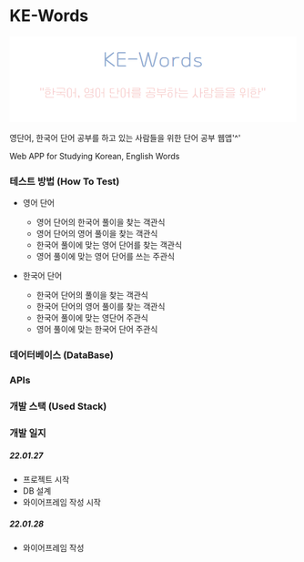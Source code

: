 # KE-Words

<img src="https://raw.githubusercontent.com/L-Hyun/KE-Words/main/assets/banner.png">

영단어, 한국어 단어 공부를 하고 있는 사람들을 위한 단어 공부 웹앱'^'

Web APP for Studying Korean, English Words

### 테스트 방법 (How To Test)

- 영어 단어

  - 영어 단어의 한국어 풀이을 찾는 객관식
  - 영어 단어의 영어 풀이을 찾는 객관식
  - 한국어 풀이에 맞는 영어 단어를 찾는 객관식
  - 영어 풀이에 맞는 영어 단어를 쓰는 주관식

- 한국어 단어
  - 한국어 단어의 풀이을 찾는 객관식
  - 한국어 단어의 영어 풀이를 찾는 객관식
  - 한국어 풀이에 맞는 영단어 주관식
  - 영어 풀이에 맞는 한국어 단어 주관식

### 데어터베이스 (DataBase)

### APIs

### 개발 스택 (Used Stack)

### 개발 일지

##### 22.01.27

- 프로젝트 시작
- DB 설계
- 와이어프레임 작성 시작

##### 22.01.28

- 와이어프레임 작성
